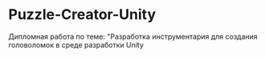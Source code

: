 # Puzzle-Creator-Unity
Дипломная работа по теме: "Разработка инструментария для создания головоломок в среде разработки Unity
